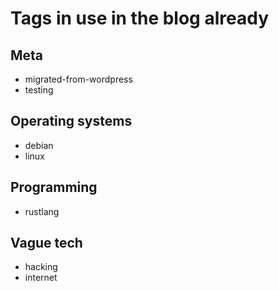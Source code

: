 # Tags in use in the blog already

## Meta

- migrated-from-wordpress
- testing

## Operating systems

- debian
- linux

## Programming

- rustlang

## Vague tech

- hacking
- internet

